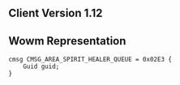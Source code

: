 ## Client Version 1.12

## Wowm Representation
```rust,ignore
cmsg CMSG_AREA_SPIRIT_HEALER_QUEUE = 0x02E3 {
    Guid guid;    
}

```
